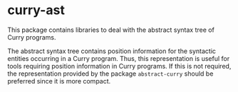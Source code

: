 curry-ast
=========

This package contains libraries to deal with the abstract syntax tree of
Curry programs.

The abstract syntax tree contains position information
for the syntactic entities occurring in a Curry program.
Thus, this representation is useful for tools requiring position
information in Curry programs. If this is not required, the
representation provided by the package `abstract-curry` should
be preferred since it is more compact.
